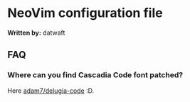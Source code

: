 # NeoVim configuration file

**Written by:** datwaft

## FAQ

### Where can you find Cascadia Code font patched?

Here [adam7/delugia-code](https://github.com/adam7/delugia-code/releases) :D.
